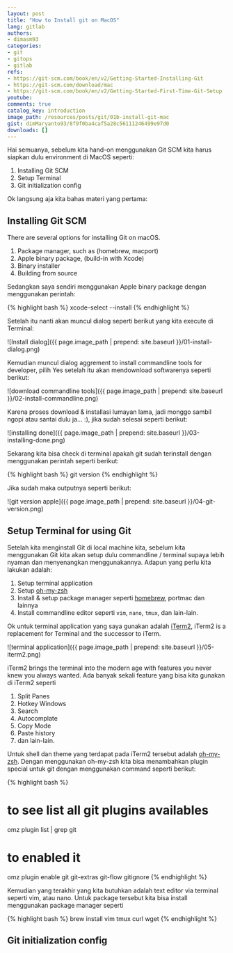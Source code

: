 ```yaml
---
layout: post
title: "How to Install git on MacOS"
lang: gitlab
authors:
- dimasm93
categories:
- git
- gitops
- gitlab
refs: 
- https://git-scm.com/book/en/v2/Getting-Started-Installing-Git
- https://git-scm.com/download/mac
- https://git-scm.com/book/en/v2/Getting-Started-First-Time-Git-Setup
youtube: 
comments: true
catalog_key: introduction
image_path: /resources/posts/git/01b-install-git-mac
gist: dimMaryanto93/8f9f0ba4caf5a28c56111246499e97d0
downloads: []
---
```


Hai semuanya, sebelum kita hand-on menggunakan Git SCM kita harus siapkan dulu environment di MacOS seperti:

1. Installing Git SCM
2. Setup Terminal
3. Git initialization config

Ok langsung aja kita bahas materi yang pertama:

<!--more-->

## Installing Git SCM

There are several options for installing Git on macOS.

1. Package manager, such as (homebrew, macport)
2. Apple binary package, (build-in with Xcode)
3. Binary installer
4. Building from source

Sedangkan saya sendiri menggunakan Apple binary package dengan menggunakan perintah:

{% highlight bash %}
xcode-select --install
{% endhighlight %}

Setelah itu nanti akan muncul dialog seperti berikut yang kita execute di Terminal:

![Install dialog]({{ page.image_path | prepend: site.baseurl }}/01-install-dialog.png)

Kemudian muncul dialog aggrement to install commandline tools for developer, pilih Yes setelah itu akan mendownload softwarenya seperti berikut:

![download commandline tools]({{ page.image_path | prepend: site.baseurl }}/02-install-commandline.png)

Karena proses download & installasi lumayan lama, jadi monggo sambil ngopi atau santai dulu ja... :), jika sudah selesai seperti berikut:

![installing done]({{ page.image_path | prepend: site.baseurl }}/03-installing-done.png)

Sekarang kita bisa check di terminal apakah git sudah terinstall dengan menggunakan perintah seperti berikut:

{% highlight bash %}
git version
{% endhighlight %}

Jika sudah maka outputnya seperti berikut:

![git version apple]({{ page.image_path | prepend: site.baseurl }}/04-git-version.png)

## Setup Terminal for using Git

Setelah kita menginstall Git di local machine kita, sebelum kita menggunakan Git kita akan setup dulu commandline / terminal supaya lebih nyaman dan menyenangkan menggunakannya. Adapun yang perlu kita lakukan adalah:

1. Setup terminal application
2. Setup [oh-my-zsh](https://ohmyz.sh)
3. Install & setup package manager seperti [homebrew](https://brew.sh), portmac dan lainnya
4. Install commandline editor seperti `vim`, `nano`, `tmux`, dan lain-lain.

Ok untuk terminal application yang saya gunakan adalah [iTerm2](https://iterm2.com), iTerm2 is a replacement for Terminal and the successor to iTerm.  

![terminal application]({{ page.image_path | prepend: site.baseurl }}/05-iterm2.png)

iTerm2 brings the terminal into the modern age with features you never knew you always wanted. Ada banyak sekali feature yang bisa kita gunakan di iTerm2 seperti

1. Split Panes
2. Hotkey Windows
3. Search
4. Autocomplate
5. Copy Mode
6. Paste history
7. dan lain-lain.

Untuk shell dan theme yang terdapat pada iTerm2 tersebut adalah [oh-my-zsh](https://ohmyz.sh). Dengan menggunakan oh-my-zsh kita bisa menambahkan plugin special untuk git dengan menggunakan command seperti berikut:

{% highlight bash %}
# to see list all git plugins availables
omz plugin list | grep git

# to enabled it
omz plugin enable  git git-extras git-flow gitignore
{% endhighlight %}

Kemudian yang terakhir yang kita butuhkan adalah text editor via terminal seperti vim, atau nano. Untuk package tersebut kita bisa install menggunakan package manager seperti 

{% highlight bash %}
brew install vim tmux curl wget
{% endhighlight %}

## Git initialization config